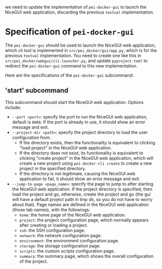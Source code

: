 we need to update the implementation of `pei-docker-gui` to launch the NiceGUI web application, discarding the previous `textual` implementation.

# Specification of `pei-docker-gui`

The `pei-docker-gui` should be used to launch the NiceGUI web application, which cli tool is implemented in `src/pei_docker/gui/app.py`, which is for the previous `textual` implementation. You need to create one like this in `src/pei_docker/webgui/cli-launcher.py`, and update `pyproject.toml` to redirect the `pei-docker-gui` command to this new implementation.

Here are the specifications of the `pei-docker-gui` subcommand:

## 'start' subcommand

This subcommand should start the NiceGUI web application. Options include:
- `--port <port>`: specify the port to run the NiceGUI web application, default is `8080`. If the port is already in use, it should show an error message and exit.
- `--project-dir <path>`: specify the project directory to load the user configuration from. 
  - If the directory exists, then the functionality is equivalent to clicking "load project" in the NiceGUI web application. 
  - If the directory does not exist, its functionality is equivalent to clicking "create project" in the NiceGUI web application, which will create a new project using `pei-docker-cli create` to create a new project in the specified directory.
  - If the directory is not legitimate, causing the NiceGUI web application to fail, it should show an error message and exit.
- `--jump-to-page <page_name>`: specify the page to jump to after starting the NiceGUI web application. If the project directory is specified, then load the project and go, otherwise, create the project and go (the gui will have a default project path in tmp dir, so you do not have to worry about that). Page names are defined in the NiceGUI web application (those tab names), with the followings:
  - `home`: the home page of the NiceGUI web application.
  - `project`: the project configuration page, which normally appears after creating or loading a project.
  - `ssh`: the SSH configuration page.
  - `network`: the network configuration page.
  - `environment`: the environment configuration page.
  - `storage`: the storage configuration page.
  - `scripts`: the custom scripts configuration page.
  - `summary`: the summary page, which shows the overall configuration of the project.
  